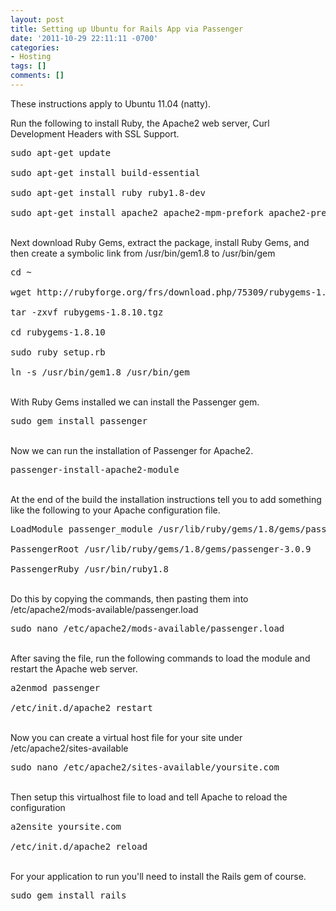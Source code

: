 ```yaml
---
layout: post
title: Setting up Ubuntu for Rails App via Passenger
date: '2011-10-29 22:11:11 -0700'
categories:
- Hosting
tags: []
comments: []
---
```

<p>These instructions apply to Ubuntu 11.04 (natty).</p>
<p>Run the following to install Ruby, the Apache2 web server, Curl Development Headers with SSL Support.</p>
<pre class="brush:shell">sudo apt-get update<br />
sudo apt-get install build-essential<br />
sudo apt-get install ruby ruby1.8-dev<br />
sudo apt-get install apache2 apache2-mpm-prefork apache2-prefork-dev libcurl4-openssl-dev</pre><br />
Next download Ruby Gems, extract the package, install Ruby Gems, and then create a symbolic link from /usr/bin/gem1.8 to /usr/bin/gem</p>
<pre class="brush:shell">cd ~<br />
wget http://rubyforge.org/frs/download.php/75309/rubygems-1.8.10.tgz<br />
tar -zxvf rubygems-1.8.10.tgz<br />
cd rubygems-1.8.10<br />
sudo ruby setup.rb<br />
ln -s /usr/bin/gem1.8 /usr/bin/gem</pre><br />
With Ruby Gems installed we can install the Passenger gem.</p>
<pre class="brush:shell">sudo gem install passenger</pre><br />
Now we can run the installation of Passenger for Apache2.</p>
<pre class="brush:shell">passenger-install-apache2-module</pre><br />
At the end of the build the installation instructions tell you to add something like the following to your Apache configuration file.</p>
<pre class="brush:shell">LoadModule passenger_module /usr/lib/ruby/gems/1.8/gems/passenger-3.0.9/ext/apache2/mod_passenger.so<br />
PassengerRoot /usr/lib/ruby/gems/1.8/gems/passenger-3.0.9<br />
PassengerRuby /usr/bin/ruby1.8</pre><br />
Do this by copying the commands, then pasting them into /etc/apache2/mods-available/passenger.load</p>
<pre class="brush:shell">sudo nano /etc/apache2/mods-available/passenger.load</pre><br />
After saving the file, run the following commands to load the module and restart the Apache web server.</p>
<pre class="brush:shell">a2enmod passenger<br />
/etc/init.d/apache2 restart</pre><br />
Now you can create a virtual host file for your site under /etc/apache2/sites-available</p>
<pre class="brush:shell">sudo nano /etc/apache2/sites-available/yoursite.com</pre><br />
Then setup this virtualhost file to load and tell Apache to reload the configuration</p>
<pre class="brush:shell">a2ensite yoursite.com<br />
/etc/init.d/apache2 reload</pre><br />
For your application to run you'll need to install the Rails gem of course.</p>
<pre class="brush:shell">sudo gem install rails</pre></p>
